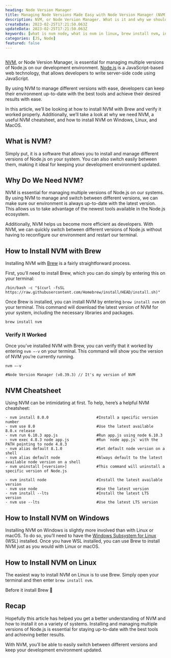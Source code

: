 ```yaml
---
heading: Node Version Manager 
title: Managing Node Versions Made Easy with Node Version Manager (NVM) 
description: NVM, or Node Version Manager. What is it and why we should use it?
createDate: 2023-02-25T17:21:50.063Z
updateData: 2023-02-25T17:21:50.063Z
keywords: [what is nvm node, what is nvm in linux, brew install nvm, install nvm, install nvm windows, nvm set default, nvm set default node version]
categories: [JS, Node]
featured: false
---
```


<Image src="node-post.jpg" alt="" />

[NVM](https://github.com/nvm-sh/nvm), or Node Version Manager, is essential for managing multiple versions of Node.js on
our development environment.
[Node.js](https://nodejs.org/en) is a JavaScript-based web technology, that allows developers to write server-side code
using JavaScript.

By using NVM to manage different versions with ease, developers can keep their environment up-to-date with the best
tools and achieve their desired results with ease.

In this article, we’ll be looking at how to install NVM with Brew and verify it worked properly. Additionally, we’ll
take a look at why we need NVM, a useful NVM cheatsheet, and how to install NVM on Windows, Linux, and MacOS.

## What is NVM?

Simply put, it is a software that allows you to install and manage different versions of Node.js on your system. You can
also switch easily between them, making it ideal for keeping your development environment updated.

## Why Do We Need NVM?

NVM is essential for managing multiple versions of Node.js on our systems. By using NVM to manage and switch between
different versions, we can make sure our environment is always up-to-date with the latest version. This allows us to
take advantage of the newest tools available in the Node.js ecosystem.

Additionally, NVM helps us become more efficient as developers. With NVM, we can quickly switch between different
versions of Node.js without having to reconfigure our environment and restart our terminal.

## How to Install NVM with Brew

Installing NVM with [Brew](https://brew.sh/) is a fairly straightforward process.

First, you’ll need to install Brew, which you can do simply by entering this on your terminal:

```shell
/bin/bash -c "$(curl -fsSL https://raw.githubusercontent.com/Homebrew/install/HEAD/install.sh)"
```

Once Brew is installed, you can install NVM by entering `brew install nvm` on your terminal.
This command will download the latest version of NVM for your system, including the necessary libraries and packages.

```shell
brew install nvm
```

### Verify It Worked

Once you’ve installed NVM with Brew, you can verify that it worked by entering `nvm —-v` on your terminal. This command
will show you the version of NVM you’re currently running.

```shell
nvm —-v

#Node Version Manager (v0.39.3) // It's my version of NVM
```

## NVM Cheatsheet

Using NVM can be intimidating at first. To help, here’s a helpful NVM cheatsheet:

```shell
- nvm install 8.0.0                     #Install a specific version number
- nvm use 8.0                           #Use the latest available 8.0.x release
- nvm run 6.10.3 app.js                 #Run app.js using node 6.10.3
- nvm exec 4.8.3 node app.js            #Run `node app.js` with the PATH pointing to node 4.8.3
- nvm alias default 8.1.0               #Set default node version on a shell
- nvm alias default node                #Always default to the latest available node version on a shell
- nvm uninstall [<version>]             #This command will uninstall a specific version of Node.js

- nvm install node                      #Install the latest available version
- nvm use node                          #Use the latest version
- nvm install --lts                     #Install the latest LTS version
- nvm use --lts                         #Use the latest LTS version
```

## How to Install NVM on Windows

Installing NVM on Windows is slightly more involved than with Linux or macOS. To do so, you’ll need to have the [Windows
Subsystem for Linux](https://learn.microsoft.com/en-us/windows/wsl/install) (WSL) installed. Once you have WSL
installed, you can use Brew to install NVM just as you would with Linux or macOS.

## How to Install NVM on Linux

The easiest way to install NVM on Linux is to use Brew. Simply open your terminal and then enter `brew install nvm`.

Before it install Brew 🍻

## Recap

Hopefully this article has helped you get a better understanding of NVM and how to install it on a variety of systems.
Installing and managing multiple versions of Node.js is essential for staying up-to-date with the best tools and
achieving better results.

With NVM, you’ll be able to easily switch between different versions and keep your development
environment updated.

